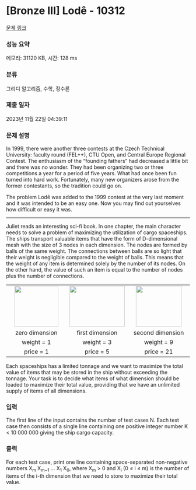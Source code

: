 # [Bronze III] Lodê - 10312 

[문제 링크](https://www.acmicpc.net/problem/10312) 

### 성능 요약

메모리: 31120 KB, 시간: 128 ms

### 분류

그리디 알고리즘, 수학, 정수론

### 제출 일자

2023년 11월 22일 04:39:11

### 문제 설명

<p>In 1999, there were another three contests at the Czech Technical University: faculty round (FEL++), CTU Open, and Central Europe Regional Contest. The enthusiasm of the “founding fathers” had decreased a little bit and there was no wonder. They had been organizing two or three competitions a year for a period of five years. What had once been fun turned into hard work. Fortunately, many new organizers arose from the former contestants, so the tradition could go on.</p>

<p>The problem Lodē was added to the 1999 contest at the very last moment and it was intended to be an easy one. Now you may find out yourselves how difficult or easy it was.</p>

<hr>
<p>Juliet reads an interesting sci-fi book. In one chapter, the main character needs to solve a problem of maximizing the utilization of cargo spaceships. The ships transport valuable items that have the form of D-dimensional mesh with the size of 3 nodes in each dimension. The nodes are formed by balls of the same weight. The connections between balls are so light that their weight is negligible compared to the weight of balls. This means that the weight of any item is determined solely by the number of its nodes. On the other hand, the value of such an item is equal to the number of nodes plus the number of connections.</p>

<table class="table" style="width:100%">
	<tbody>
		<tr>
			<td style="width: 33%; text-align: center;"><img alt="" src="https://www.acmicpc.net/upload/images2/lode1.png" style="height:112px; width:120px"></td>
			<td style="width: 33%; text-align: center;"><img alt="" src="https://www.acmicpc.net/upload/images2/lode2.png" style="height:112px; width:151px"></td>
			<td style="width: 34%; text-align: center;"><img alt="" src="https://www.acmicpc.net/upload/images2/lode3.png" style="height:112px; width:125px"></td>
		</tr>
		<tr>
			<td style="text-align: center;">zero dimension</td>
			<td style="text-align: center;">first dimension</td>
			<td style="text-align: center;">second dimension</td>
		</tr>
		<tr>
			<td style="text-align: center;">weight = 1</td>
			<td style="text-align: center;">weight = 3</td>
			<td style="text-align: center;">weight = 9</td>
		</tr>
		<tr>
			<td style="text-align: center;">price = 1</td>
			<td style="text-align: center;">price = 5</td>
			<td style="text-align: center;">price = 21</td>
		</tr>
	</tbody>
</table>

<p>Each spaceships has a limited tonnage and we want to maximize the total value of items that may be stored in the ship without exceeding the tonnage. Your task is to decide what items of what dimension should be loaded to maximize their total value, providing that we have an unlimited supply of items of all dimensions.</p>

### 입력 

 <p>The first line of the input contains the number of test cases N. Each test case then consists of a single line containing one positive integer number K < 10 000 000 giving the ship cargo capacity.</p>

### 출력 

 <p>For each test case, print one line containing space-separated non-negative numbers X<sub>m</sub> X<sub>m−1</sub> ... X<sub>1</sub> X<sub>0</sub>, where X<sub>m</sub> > 0 and X<sub>i</sub> (0 ≤ i ≤ m) is the number of items of the i-th dimension that we need to store to maximize their total value.</p>

